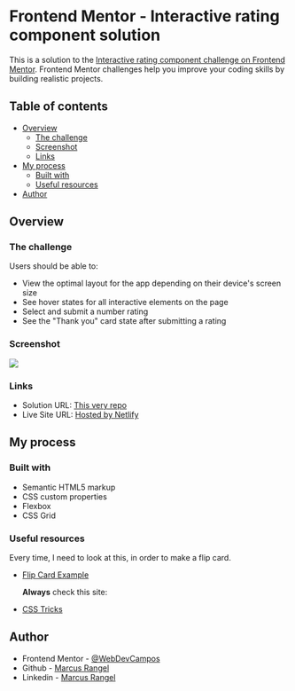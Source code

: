 # Frontend Mentor - Interactive rating component solution

This is a solution to the [Interactive rating component challenge on Frontend Mentor](https://www.frontendmentor.io/challenges/interactive-rating-component-koxpeBUmI). Frontend Mentor challenges help you improve your coding skills by building realistic projects.

## Table of contents

- [Overview](#overview)
  - [The challenge](#the-challenge)
  - [Screenshot](#screenshot)
  - [Links](#links)
- [My process](#my-process)
  - [Built with](#built-with)
  - [Useful resources](#useful-resources)
- [Author](#author)

## Overview

### The challenge

Users should be able to:

- View the optimal layout for the app depending on their device's screen size
- See hover states for all interactive elements on the page
- Select and submit a number rating
- See the "Thank you" card state after submitting a rating

### Screenshot

![](./screenshot.jpg)

### Links

- Solution URL: [This very repo](https://your-solution-url.com)
- Live Site URL: [Hosted by Netlify](https://your-live-site-url.com)

## My process

### Built with

- Semantic HTML5 markup
- CSS custom properties
- Flexbox
- CSS Grid

### Useful resources

Every time, I need to look at this, in order to make a flip card.

- [Flip Card Example](https://www.w3schools.com/howto/howto_css_flip_card.asp)

  **Always** check this site:

- [CSS Tricks](https://css-tricks.com/)

## Author

- Frontend Mentor - [@WebDevCampos](https://www.frontendmentor.io/profile/WebDevCampos)
- Github - [Marcus Rangel](https://github.com/WebDevCampos)
- Linkedin - [Marcus Rangel](https://www.linkedin.com/in/marcus-rangel-webdev/)

